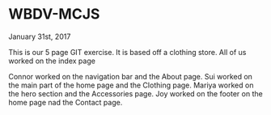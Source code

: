# WBDV-MCJS

January 31st, 2017

This is our 5 page GIT exercise.
It is based off a clothing store.
All of us worked on the index page

Connor worked on the navigation bar and the About page.
Sui worked on the main part of the home page and the Clothing page.
Mariya worked on the hero section and the Accessories page.
Joy worked on the footer on the home page nad the Contact page.
